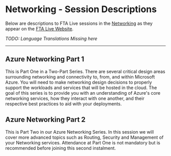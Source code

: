 # Networking - Session Descriptions

Below are descriptions to FTA Live sessions in the [Networking](https://fasttrack.azure.com/live/category/Networking) as they appear on the [FTA Live Website](https://fasttrack.azure.com/live).

*TODO: Language Translations Missing here*

---

## Azure Networking Part 1 
This is Part One in a Two-Part Series. There are several critical design areas surrounding networking and connectivity to, from, and within Microsoft Azure. You will need to make networking design decisions to properly support the workloads and services that will be hosted in the cloud. The goal of this series is to provide you with an understanding of Azure's core networking services, how they interact with one another, and their respective best practices to aid with your deployments. 
 
## Azure Networking Part 2 
This is Part Two in our Azure Networking Series. In this session we will cover more advanced topics such as Routing, Security and Management of your Networking services. Attendance at Part One is not mandatory but is recommended before joining this second instalment. 
 